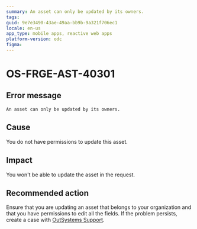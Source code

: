 ```yaml
---
summary: An asset can only be updated by its owners.
tags: 
guid: 9e7e3490-43ae-49aa-bb9b-9a321f706ec1
locale: en-us
app_type: mobile apps, reactive web apps
platform-version: odc
figma:
---
```


# OS-FRGE-AST-40301

## Error message

`An asset can only be updated by its owners.`

## Cause

You do not have permissions to update this asset.

## Impact

You won't be able to update the asset in the request.

## Recommended action

Ensure that you are updating an asset that belongs to your organization and that you have permissions to edit all the fields.
If the problem persists, create a case with [OutSystems Support](https://www.outsystems.com/support/portal/open-support-case?ErrorCode=OS-FRGE-AST-40301).

